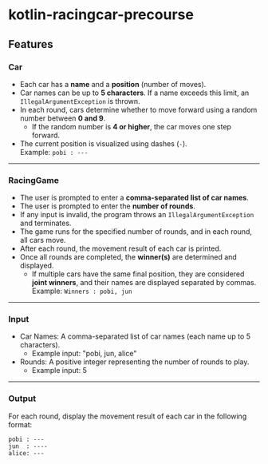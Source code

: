 # kotlin-racingcar-precourse

## Features

### Car

- Each car has a **name** and a **position** (number of moves).
- Car names can be up to **5 characters**. If a name exceeds this limit, an `IllegalArgumentException` is thrown.
- In each round, cars determine whether to move forward using a random number between **0 and 9**.
    - If the random number is **4 or higher**, the car moves one step forward.
- The current position is visualized using dashes (`-`).  
  Example: `pobi : ---`

---
    
### RacingGame

- The user is prompted to enter a **comma-separated list of car names**.
- The user is prompted to enter the **number of rounds**.
- If any input is invalid, the program throws an `IllegalArgumentException` and terminates.
- The game runs for the specified number of rounds, and in each round, all cars move.
- After each round, the movement result of each car is printed.
- Once all rounds are completed, the **winner(s)** are determined and displayed.
    - If multiple cars have the same final position, they are considered **joint winners**, and their names are displayed separated by commas.  
      Example: `Winners : pobi, jun`

---

### Input

- Car Names: A comma-separated list of car names (each name up to 5 characters).
  - Example input: "pobi, jun, alice"
- Rounds: A positive integer representing the number of rounds to play.
  - Example input: 5

---

### Output
For each round, display the movement result of each car in the following format:
```
pobi : ---
jun  : ----
alice: ---
```

